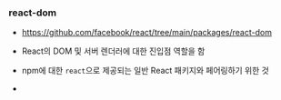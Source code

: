 ### react-dom 

- https://github.com/facebook/react/tree/main/packages/react-dom

- React의 DOM 및 서버 렌더러에 대한 진입점 역할을 함 

- npm에 대한 `react`으로 제공되는 일반 React 패키지와 페어링하기 위한 것 

- 